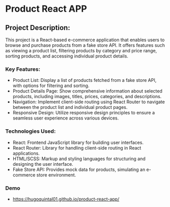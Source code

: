 # Product React APP

## Project Description:

This project is a React-based e-commerce application that enables users to browse and purchase products from a fake store API. It offers features such as viewing a product list, filtering products by category and price range, sorting products, and accessing individual product details.

### Key Features:

- Product List: Display a list of products fetched from a fake store API, with options for filtering and sorting.
- Product Details Page: Show comprehensive information about selected products, including images, titles, prices, categories, and descriptions.
- Navigation: Implement client-side routing using React Router to navigate between the product list and individual product pages.
- Responsive Design: Utilize responsive design principles to ensure a seamless user experience across various devices.


### Technologies Used:

- React: Frontend JavaScript library for building user interfaces.
- React Router: Library for handling client-side routing in React applications.
- HTML/SCSS: Markup and styling languages for structuring and designing the user interface.
- Fake Store API: Provides mock data for products, simulating an e-commerce store environment.


### Demo
- https://hugoquintal01.github.io/product-react-app/
